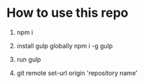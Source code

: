 # How to use this repo

1. npm i

2. install gulp globally npm i -g gulp

3. run gulp

4.  git remote set-url origin 'repository name'